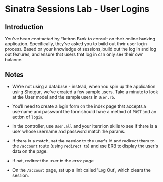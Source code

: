 # Sinatra Sessions Lab - User Logins

## Introduction

You've been contracted by Flatiron Bank to consult on their online banking application. Specifically, they've asked you to build out their user login process. Based on your knowledge of sessions, build out the log in and log out features, and ensure that users that log in can only see their own balance.

## Notes
+ We're not using a database - instead, when you spin up the application using Shotgun, we've created a few sample users. Take a minute to look at the User model and the sample users in `User.rb`.

+ You'll need to create a login form on the index page that accepts a username and password the form should have a method of `POST` and an action of `login`.

+ In the controller, use `User.all` and your iteration skills to see if there is a user whose username and password match the params. 

+ If there is a match, set the session to the user's id and redirect them to the `/account` route (using `redirect to`) and use ERB to display the user's data on the page.

+ If not, redirect the user to the error page.

+ On the `/account` page, set up a link called 'Log Out', which clears the session.
